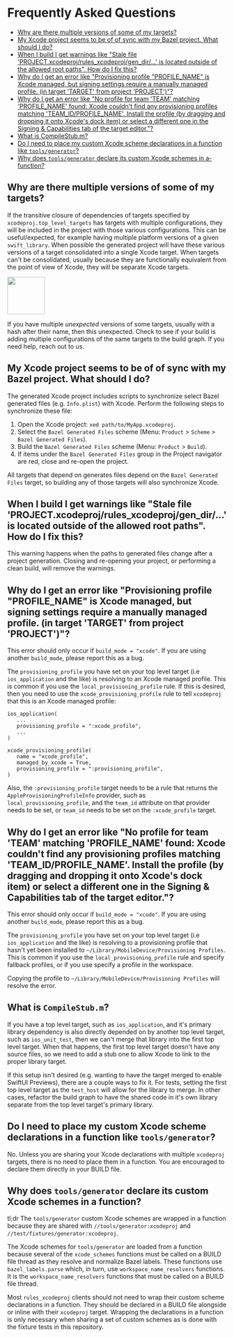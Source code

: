 # Frequently Asked Questions

<!--
The TOC for this document was generated using https://github.com/ekalinin/github-markdown-toc.go.

# Install gh-md-toc
brew install github-markdown-toc

# Generate TOC
gh-md-toc --hide-header --hide-footer --start-depth=1
-->
* [Why are there multiple versions of some of my targets?](#why-are-there-multiple-versions-of-some-of-my-targets)
* [My Xcode project seems to be of of sync with my Bazel project\. What should I do?](#my-xcode-project-seems-to-be-of-of-sync-with-my-bazel-project-what-should-i-do)
* [When I build I get warnings like "Stale file 'PROJECT\.xcodeproj/rules\_xcodeproj/gen\_dir/\.\.\.' is located outside of the allowed root paths"\. How do I fix this?](#when-i-build-i-get-warnings-like-stale-file-projectxcodeprojrules_xcodeprojgen_dir-is-located-outside-of-the-allowed-root-paths-how-do-i-fix-this)
* [Why do I get an error like "Provisioning profile "PROFILE\_NAME" is Xcode managed, but signing settings require a manually managed profile\. (in target 'TARGET' from project 'PROJECT')"?](#why-do-i-get-an-error-like-provisioning-profile-profile_name-is-xcode-managed-but-signing-settings-require-a-manually-managed-profile-in-target-target-from-project-project)
* [Why do I get an error like "No profile for team 'TEAM' matching 'PROFILE\_NAME' found: Xcode couldn't find any provisioning profiles matching 'TEAM\_ID/PROFILE\_NAME'\. Install the profile (by dragging and dropping it onto Xcode's dock item) or select a different one in the Signing &amp; Capabilities tab of the target editor\."?](#why-do-i-get-an-error-like-no-profile-for-team-team-matching-profile_name-found-xcode-couldnt-find-any-provisioning-profiles-matching-team_idprofile_name-install-the-profile-by-dragging-and-dropping-it-onto-xcodes-dock-item-or-select-a-different-one-in-the-signing--capabilities-tab-of-the-target-editor)
* [What is CompileStub\.m?](#what-is-compilestubm)
* [Do I need to place my custom Xcode scheme declarations in a function like `tools/generator`?](#do-i-need-to-place-my-custom-xcode-scheme-declarations-in-a-function-like-toolsgenerator)
* [Why does `tools/generator` declare its custom Xcode schemes in a-function?](#why-does-toolsgenerator-declare-its-custom-xcode-schemes-in-a-function)

## Why are there multiple versions of some of my targets?

If the transitive closure of dependencies of targets specified by
`xcodeproj.top_level_targets` has targets with multiple configurations, they
will be included in the project with those various configurations. This can be
useful/expected, for example having multiple platform versions of a given
`swift_library`. When possible the generated project will have these various
versions of a target consolidated into a single Xcode target. When targets can't
be consolidated, usually because they are functionally equivalent from the point
of view of Xcode, they will be separate Xcode targets.

<img src="https://user-images.githubusercontent.com/158658/189945581-6cf0908b-e8a3-4e97-9440-93f42b5e2767.png" height="86">

If you have multiple _unexpected_ versions of some targets, usually with a
hash after their name, then this unexpected. Check to see if your build is
adding multiple configurations of the same targets to the build graph. If you
need help, reach out to us.

## My Xcode project seems to be of of sync with my Bazel project. What should I do?

The generated Xcode project includes scripts to synchronize select Bazel
generated files (e.g. `Info.plist`) with Xcode. Perform the following steps to
synchronize these file:

1. Open the Xcode project: `xed path/to/MyApp.xcodeproj`.
2. Select the `Bazel Generated Files` scheme (Menu: `Product` > `Scheme` >
   `Bazel Generated Files`).
3. Build the `Bazel Generated Files` scheme (Menu: `Product` > `Build`).
4. If items under the `Bazel Generated Files` group in the Project navigator are
   red, close and re-open the project.

All targets that depend on generates files depend on the `Bazel Generated Files`
target, so building any of those targets will also synchronize Xcode.

## When I build I get warnings like "Stale file 'PROJECT.xcodeproj/rules_xcodeproj/gen_dir/...' is located outside of the allowed root paths". How do I fix this?

This warning happens when the paths to generated files change after a project
generation. Closing and re-opening your project, or performing a clean build,
will remove the warnings.

## Why do I get an error like "Provisioning profile "PROFILE_NAME" is Xcode managed, but signing settings require a manually managed profile. (in target 'TARGET' from project 'PROJECT')"?

This error should only occur if `build_mode = "xcode"`. If you are using another
`build_mode`, please report this as a bug.

The `provisioning_profile` you have set on your top level target (i.e
`ios_application` and the like) is resolving to an Xcode managed profile. This
is common if you use the `local_provisioning_profile` rule. If this is desired,
then you need to use the `xcode_provisioning_profile` rule to tell `xcodeproj`
that this is an Xcode managed profile:

```starlark
ios_application(
   ...
   provisioning_profile = ":xcode_profile",
   ...
)

xcode_provisioning_profile(
   name = "xcode_profile",
   managed_by_xcode = True,
   provisioning_profile = ":provisioning_profile",
)
```

Also, the `:provisioning_profile` target needs to be a rule that returns the
`AppleProvisioningProfileInfo` provider, such as `local_provisioning_profile`,
and the `team_id` attribute on that provider needs to be set, or `team_id` needs
to be set on the `:xcode_profile` target.

## Why do I get an error like "No profile for team 'TEAM' matching 'PROFILE_NAME' found: Xcode couldn't find any provisioning profiles matching 'TEAM_ID/PROFILE_NAME'. Install the profile (by dragging and dropping it onto Xcode's dock item) or select a different one in the Signing & Capabilities tab of the target editor."?

This error should only occur if `build_mode = "xcode"`. If you are using another
`build_mode`, please report this as a bug.

The `provisioning_profile` you have set on your top level target (i.e
`ios_application` and the like) is resolving to a provisioning profile that
hasn't yet been installed to `~/Library/MobileDevice/Provisioning Profiles`.
This is common if you use the `local_provisioning_profile` rule and specify
fallback profiles, or if you use specify a profile in the workspace.

Copying the profile to `~/Library/MobileDevice/Provisioning Profiles` will
resolve the error.

## What is `CompileStub.m`?

If you have a top level target, such as `ios_application`, and it's primary
library dependency is also directly depended on by another top level target,
such as `ios_unit_test`, then we can't merge that library into the first top
level target. When that happens, the first top level target doesn't have any
source files, so we need to add a stub one to allow Xcode to link to the proper
library target.

If this setup isn't desired (e.g. wanting to have the target merged to enable
SwiftUI Previews), there are a couple ways to fix it. For tests, setting the
first top level target as the `test_host` will allow for the library to merge.
In other cases, refactor the build graph to have the shared code in it's own
library separate from the top level target's primary library.

## Do I need to place my custom Xcode scheme declarations in a function like `tools/generator`?

No. Unless you are sharing your Xcode declarations with multiple `xcodeproj`
targets, there is no need to place them in a function. You are encouraged to
declare them directly in your BUILD file.

## Why does `tools/generator` declare its custom Xcode schemes in a function?

tl;dr The `tools/generator` custom Xcode schemes are wrapped in a function
because they are shared with `//tools/generator:xcodeproj` and
`//test/fixtures/generator:xcodeproj`.

The Xcode schemes for `tools/generator` are loaded from a function because
several of the `xcode_schemes` functions must be called on a BUILD file
thread as they resolve and normalize Bazel labels. These functions use
`bazel_labels.parse` which, in turn, use `workspace_name_resolvers`
functions. It is the `workspace_name_resolvers` functions that must be called
on a BUILD file thread.

Most `rules_xcodeproj` clients should not need to wrap their custom scheme
declarations in a function. They should be declared in a BUILD file alongside or
inline with their `xcodeproj` target. Wrapping the declarations in a function is
only necessary when sharing a set of custom schemes as is done with the fixture
tests in this repository.
